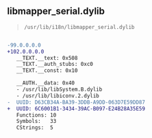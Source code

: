 ## libmapper_serial.dylib

> `/usr/lib/i18n/libmapper_serial.dylib`

```diff

-99.0.0.0.0
+102.0.0.0.0
   __TEXT.__text: 0x508
   __TEXT.__auth_stubs: 0xc0
   __TEXT.__const: 0x10

   __AUTH.__data: 0x40
   - /usr/lib/libSystem.B.dylib
   - /usr/lib/libiconv.2.dylib
-  UUID: D63CB34A-BA39-3DDB-A9DD-063D7E59DD87
+  UUID: 6C6001B1-3434-39AC-B097-E24B28A35E59
   Functions: 10
   Symbols:   33
   CStrings:  5

```
